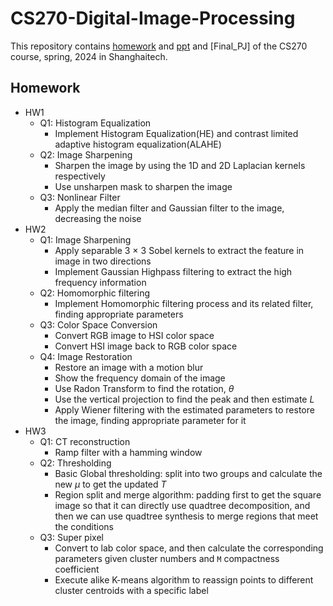 # CS270-Digital-Image-Processing
This repository contains [homework](https://github.com/wangyf9/CS270-Digital-Image-Processing/tree/main/HW) and [ppt](https://github.com/wangyf9/CS270-Digital-Image-Processing/tree/main/ppt) and [Final_PJ] of the CS270 course, spring, 2024 in Shanghaitech.

## Homework

- HW1 
  - Q1: Histogram Equalization
    - Implement Histogram Equalization(HE) and contrast limited adaptive histogram equalization(ALAHE)
  - Q2: Image Sharpening
    - Sharpen the image by using the 1D and 2D Laplacian kernels respectively
    - Use unsharpen mask to sharpen the image
  - Q3: Nonlinear Filter
    - Apply the median filter and Gaussian filter to the image, decreasing the noise
- HW2
  - Q1: Image Sharpening
    - Apply separable 3 × 3 Sobel kernels to extract the feature in image in two directions
    - Implement Gaussian Highpass filtering to extract the high frequency information
  - Q2: Homomorphic filtering
    - Implement Homomorphic filtering process and its related filter, finding appropriate parameters
  - Q3: Color Space Conversion
    - Convert RGB image to HSI color space
    - Convert HSI image back to RGB color space
  - Q4: Image Restoration
    - Restore an image with a motion blur
    - Show the frequency domain of the image
    - Use Radon Transform to find the rotation, $\theta$
    - Use the vertical projection to find the peak and then estimate $L$
    - Apply Wiener filtering with the estimated parameters to restore the image, finding appropriate parameter for it
- HW3
  - Q1: CT reconstruction
    - Ramp filter with a hamming window
  - Q2: Thresholding
    - Basic Global thresholding: split into two groups and calculate the new $\mu$ to get the updated $T$ 
    - Region split and merge algorithm: padding first to get the square image so that it can directly use quadtree decomposition, and then we can use quadtree synthesis to merge regions that meet the conditions
  - Q3: Super pixel
    - Convert to lab color space, and then calculate the corresponding parameters given cluster numbers and `M` compactness coefficient
    - Execute alike K-means algorithm to reassign points to different cluster centroids with a specific label